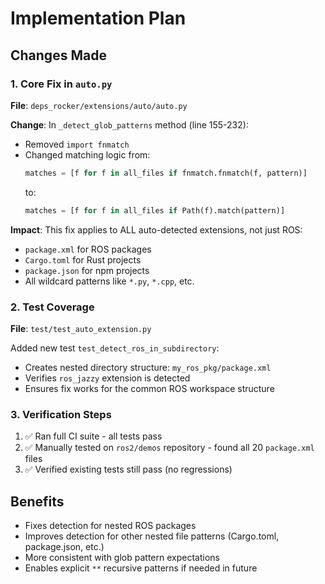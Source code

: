 # Implementation Plan

## Changes Made

### 1. Core Fix in `auto.py`
**File**: `deps_rocker/extensions/auto/auto.py`

**Change**: In `_detect_glob_patterns` method (line 155-232):
- Removed `import fnmatch`
- Changed matching logic from:
  ```python
  matches = [f for f in all_files if fnmatch.fnmatch(f, pattern)]
  ```
  to:
  ```python
  matches = [f for f in all_files if Path(f).match(pattern)]
  ```

**Impact**: This fix applies to ALL auto-detected extensions, not just ROS:
- `package.xml` for ROS packages
- `Cargo.toml` for Rust projects
- `package.json` for npm projects
- All wildcard patterns like `*.py`, `*.cpp`, etc.

### 2. Test Coverage
**File**: `test/test_auto_extension.py`

Added new test `test_detect_ros_in_subdirectory`:
- Creates nested directory structure: `my_ros_pkg/package.xml`
- Verifies `ros_jazzy` extension is detected
- Ensures fix works for the common ROS workspace structure

### 3. Verification Steps
1. ✅ Ran full CI suite - all tests pass
2. ✅ Manually tested on `ros2/demos` repository - found all 20 `package.xml` files
3. ✅ Verified existing tests still pass (no regressions)

## Benefits
- Fixes detection for nested ROS packages
- Improves detection for other nested file patterns (Cargo.toml, package.json, etc.)
- More consistent with glob pattern expectations
- Enables explicit `**` recursive patterns if needed in future
